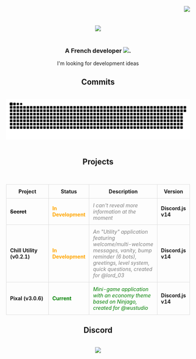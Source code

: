 <div align="right">
  <img src="https://visitor-badge.laobi.icu/badge?page_id=heiwafr" />
</div>

<div>
<br/>
<br/>
<div align="center"><img src="https://raw.githubusercontent.com/heiwafr/heiwafr/main/banner.png"/></div>
<br/>
<h3 align="center">A French developer <img src="https://cdn.discordapp.com/emojis/1233113759103451207.webp" alt="." width="20" height="20"/></h3>
<div align="center">I'm looking for development ideas</div>

<div align="center">
  <h2>Commits</h2>
</div>
<br>
<div align="center">
  <img alt="snake eating my contributions" src="https://raw.githubusercontent.com/heiwafr/heiwafr/output/github-contribution-grid-snake-dark.svg#gh-dark-mode-only" />
  <br/><br/>
</div>

<div align="center">
  <h2>Projects</h2>
  <br/>
  <table style="width: 100%; border-collapse: collapse;">
    <thead>
      <tr>
        <th style="width: 25%; padding: 10px; border: 1px solid #ddd;">Project</th>
        <th style="width: 20%; padding: 10px; border: 1px solid #ddd;">Status</th>
        <th style="width: 40%; padding: 10px; border: 1px solid #ddd;">Description</th>
        <th style="width: 15%; padding: 10px; border: 1px solid #ddd;">Version</th>
      </tr>
    </thead>
    <tbody>
      <tr>
        <td style="padding: 10px; border: 1px solid #ddd;"><strong><del>Secret</del></strong></td>
        <td style="padding: 10px; border: 1px solid #ddd;"><span style="color:orange"><strong>In Development</strong></span></td>
        <td style="padding: 10px; border: 1px solid #ddd;"><span style="color:grey"><em>I can't reveal more information at the moment</em></span></td>
        <td style="padding: 10px; border: 1px solid #ddd;"><strong>Discord.js v14</strong></td>
      </tr>
      <tr>
        <td style="padding: 10px; border: 1px solid #ddd;"><strong>Chill Utility (v0.2.1)</strong></td>
        <td style="padding: 10px; border: 1px solid #ddd;"><span style="color:orange"><strong>In Development</strong></span></td>
        <td style="padding: 10px; border: 1px solid #ddd;"><span style="color:grey"><em>An "Utility" application featuring welcome/multi-welcome messages, vanity, bump reminder (6 bots), greetings, level system, quick questions, created for @lord_03</em></span></td>
        <td style="padding: 10px; border: 1px solid #ddd;"><strong>Discord.js v14</strong></td>
      </tr>
      <tr>
        <td style="padding: 10px; border: 1px solid #ddd;"><strong>Pixal (v3.0.6)</strong></td>
        <td style="padding: 10px; border: 1px solid #ddd;"><span style="color:green"><strong>Current</strong></span></td>
        <td style="padding: 10px; border: 1px solid #ddd;"><span style="color:green"><em>Mini-game application with an economy theme based on Ninjago, created for @wustudio</em></span></td>
        <td style="padding: 10px; border: 1px solid #ddd;"><strong>Discord.js v14</strong></td>
      </tr>
    </tbody>
  </table>
</div>

<div align="center">
  <h2>Discord</h2>
</div>
<br>
<div align="center">
  <a href="https://discord.com/users/1086606341990256650">
  <img src="https://lanyard.cnrad.dev/api/1086606341990256650?animated=true&idleMessage=Probably%20touching%20the%20sky" />
  </a>
  <br/><br/><br/>
</div>

